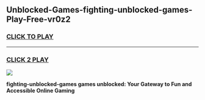 
## Unblocked-Games-fighting-unblocked-games-Play-Free-vr0z2
<h3>
<a href="https://premium76.site?title=fighting-unblocked-games&ref=21A">CLICK TO PLAY</a></h3>
<hr>

<h3>
<a href="https://premium76.site?title=fighting-unblocked-games&ref=21A">CLICK 2 PLAY</a>
  
</h3>

<a href="https://premium76.site?title=fighting-unblocked-games&ref=21A"><img src="https://clearcache.store/games.png"></a>


**fighting-unblocked-games games unblocked: Your Gateway to Fun and Accessible Online Gaming**
